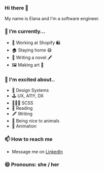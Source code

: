 ### Hi there 👋

My name is Elana and I'm a software engineer.

### 🔭 I’m currently...
- 🏰 Working at Shopify 🛍
- 🏠 Staying home 😷
- 📖 Writing a novel 🖋
- 🖼 Making art 🎨

### 🤩 I'm excited about.. 
-  💙 Design Systems
-  🕹 UX, A11Y, DX
-  👩🏻‍🎤 SCSS
-  📖 Reading
-  🖋 Writing
-  🐷 Being nice to animals
-  🍿 Animation

### 📫 How to reach me
  - Message me on [LinkedIn](https://www.linkedin.com/in/elanalynn/)

### 😄 Pronouns: she / her
